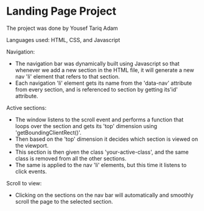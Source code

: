 # Landing Page Project

The project was done by Yousef Tariq Adam

Languages used: HTML, CSS, and Javascript

Navigation:
-  The navigation bar was dynamically built using Javascript so that whenever we add a new section in the HTML file, it will generate a new nav 'li' element that refers to that section.
- Each navigation 'li' element gets its name from the 'data-nav' attribute from every section, and is referenced to section by getting its'id' attribute.

Active sections:
- The window listens to the scroll event and performs a function that loops over the section and gets its 'top' dimension using 'getBoundingClientRect()'.
- Then based on the 'top' dimension it decides which section is viewed on the viewport.
- This section is then given the class 'your-active-class', and the same class is removed from all the other sections.
- The same is applied to the nav 'li' elements, but this time it listens to click events.

Scroll to view:
- Clicking on the sections on the nav bar will automatically and smoothly scroll the page to the selected section.

